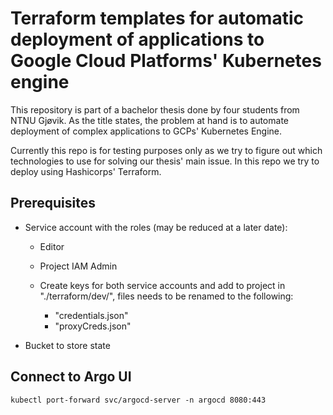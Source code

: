 # Terraform templates for automatic deployment of applications to Google Cloud Platforms' Kubernetes engine

This repository is part of a bachelor thesis done by four students from NTNU Gjøvik. As the title states, the problem at hand is to automate deployment of complex applications to GCPs' Kubernetes Engine.

Currently this repo is for testing purposes only as we try to figure out which technologies to use for solving our thesis' main issue. In this repo we try to deploy using Hashicorps' Terraform.

## Prerequisites

- Service account with the roles (may be reduced at a later date):
    - Editor
    - Project IAM Admin

    - Create keys for both service accounts and add to project in "./terraform/dev/", files needs to be renamed to the following:
        - "credentials.json"
        - "proxyCreds.json"

- Bucket to store state

## Connect to Argo UI
```kubectl port-forward svc/argocd-server -n argocd 8080:443```